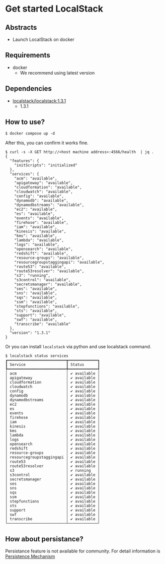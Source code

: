 # Get started LocalStack

## Abstracts

* Launch LocalStack on docker

## Requirements

* docker
  * We recommend using latest version

## Dependencies

* [localstack/localstack:1.3.1](https://hub.docker.com/r/localstack/localstack)
  * 1.3.1

## How to use?

````shell
$ docker compose up -d
````

After this, you can confirm it works fine.

````shell
$ curl -s -X GET http://<host machine address>:4566/health  | jq .
{
  "features": {
    "initScripts": "initialized"
  },
  "services": {
    "acm": "available",
    "apigateway": "available",
    "cloudformation": "available",
    "cloudwatch": "available",
    "config": "available",
    "dynamodb": "available",
    "dynamodbstreams": "available",
    "ec2": "available",
    "es": "available",
    "events": "available",
    "firehose": "available",
    "iam": "available",
    "kinesis": "available",
    "kms": "available",
    "lambda": "available",
    "logs": "available",
    "opensearch": "available",
    "redshift": "available",
    "resource-groups": "available",
    "resourcegroupstaggingapi": "available",
    "route53": "available",
    "route53resolver": "available",
    "s3": "running",
    "s3control": "available",
    "secretsmanager": "available",
    "ses": "available",
    "sns": "available",
    "sqs": "available",
    "ssm": "available",
    "stepfunctions": "available",
    "sts": "available",
    "support": "available",
    "swf": "available",
    "transcribe": "available"
  },
  "version": "1.3.1"
}
````

Or you can install `localstack` via python and use localstack command.

````shell
$ localstack status services
┏━━━━━━━━━━━━━━━━━━━━━━━━━━┳━━━━━━━━━━━━━┓
┃ Service                  ┃ Status      ┃
┡━━━━━━━━━━━━━━━━━━━━━━━━━━╇━━━━━━━━━━━━━┩
│ acm                      │ ✔ available │
│ apigateway               │ ✔ available │
│ cloudformation           │ ✔ available │
│ cloudwatch               │ ✔ available │
│ config                   │ ✔ available │
│ dynamodb                 │ ✔ available │
│ dynamodbstreams          │ ✔ available │
│ ec2                      │ ✔ available │
│ es                       │ ✔ available │
│ events                   │ ✔ available │
│ firehose                 │ ✔ available │
│ iam                      │ ✔ available │
│ kinesis                  │ ✔ available │
│ kms                      │ ✔ available │
│ lambda                   │ ✔ available │
│ logs                     │ ✔ available │
│ opensearch               │ ✔ available │
│ redshift                 │ ✔ available │
│ resource-groups          │ ✔ available │
│ resourcegroupstaggingapi │ ✔ available │
│ route53                  │ ✔ available │
│ route53resolver          │ ✔ available │
│ s3                       │ ✔ running   │
│ s3control                │ ✔ available │
│ secretsmanager           │ ✔ available │
│ ses                      │ ✔ available │
│ sns                      │ ✔ available │
│ sqs                      │ ✔ available │
│ ssm                      │ ✔ available │
│ stepfunctions            │ ✔ available │
│ sts                      │ ✔ available │
│ support                  │ ✔ available │
│ swf                      │ ✔ available │
│ transcribe               │ ✔ available │
└──────────────────────────┴─────────────┘
````

## How about persistance?

Persistance feature is not available for community.
For detail information is [Persistence Mechanism](https://docs.localstack.cloud/references/persistence-mechanism/)